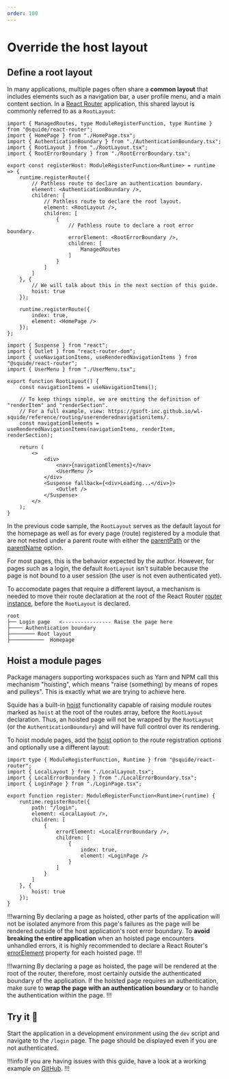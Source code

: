 ```yaml
---
order: 100
---
```


# Override the host layout

## Define a root layout

In many applications, multiple pages often share a **common layout** that includes elements such as a navigation bar, a user profile menu, and a main content section. In a [React Router](https://reactrouter.com/en/main) application, this shared layout is commonly referred to as a `RootLayout`:

```tsx !#10,13,17,19 host/src/register.tsx
import { ManagedRoutes, type ModuleRegisterFunction, type Runtime } from "@squide/react-router";
import { HomePage } from "./HomePage.tsx";
import { AuthenticationBoundary } from "./AuthenticationBoundary.tsx";
import { RootLayout } from "./RootLayout.tsx";
import { RootErrorBoundary } from "./RootErrorBoundary.tsx";

export const registerHost: ModuleRegisterFunction<Runtime> = runtime => {
    runtime.registerRoute({
        // Pathless route to declare an authentication boundary.
        element: <AuthenticationBoundary />,
        children: [
            // Pathless route to declare the root layout.
            element: <RootLayout />,
            children: [
                {
                    // Pathless route to declare a root error boundary.
                    errorElement: <RootErrorBoundary />,
                    children: [
                        ManagedRoutes
                    ]
                }
            ]
        ]
    }, {
        // We will talk about this in the next section of this guide.
        hoist: true
    });

    runtime.registerRoute({
        index: true,
        element: <HomePage />
    });
};
```

```tsx host/src/RootLayout.tsx
import { Suspense } from "react";
import { Outlet } from "react-router-dom";
import { useNavigationItems, useRenderedNavigationItems } from "@squide/react-router";
import { UserMenu } from "./UserMenu.tsx";

export function RootLayout() {
    const navigationItems = useNavigationItems();

    // To keep things simple, we are omitting the definition of "renderItem" and "renderSection".
    // For a full example, view: https://gsoft-inc.github.io/wl-squide/reference/routing/userenderednavigationitems/.
    const navigationElements = useRenderedNavigationItems(navigationItems, renderItem, renderSection);

    return (
        <>
            <div>
                <nav>{navigationElements}</nav>
                <UserMenu />
            </div>
            <Suspense fallback={<div>Loading...</div>}>
                <Outlet />
            </Suspense>
        </>
    );
}
```

In the previous code sample, the `RootLayout` serves as the default layout for the homepage as well as for every page (route) registered by a module that are not nested under a parent route with either the [parentPath](../reference/runtime/runtime-class.md#register-nested-routes-under-an-existing-route) or the [parentName](../reference/runtime/runtime-class.md#register-a-named-route) option.

For most pages, this is the behavior expected by the author. However, for pages such as a login, the default `RootLayout` isn't suitable because the page is not bound to a user session (the user is not even authenticated yet).

To accomodate pages that require a different layout, a mechanism is needed to move their route declaration at the root of the React Router [router instance](https://reactrouter.com/en/main/routers/create-browser-router), before the `RootLayout` is declared.

``` !#2
root
├── Login page   <---------------- Raise the page here
├──── Authentication boundary
├──────── Root layout
├───────────  Homepage
```

## Hoist a module pages

Package managers supporting workspaces such as Yarn and NPM call this mechanism "hoisting", which means "raise (something) by means of ropes and pulleys". This is exactly what we are trying to achieve here.

Squide has a built-in [hoist](../reference/runtime/runtime-class.md#register-an-hoisted-route) functionality capable of raising module routes marked as `hoist` at the root of the routes array, before the `RootLayout` declaration. Thus, an hoisted page will not be wrapped by the `RootLayout` (or the `AuthenticationBoundary`) and will have full control over its rendering.

To hoist module pages, add the [hoist](../reference/runtime/runtime-class.md#register-an-hoisted-route) option to the route registration options and optionally use a different layout:

```tsx !#9,12,22 local-module/src/register.tsx
import type { ModuleRegisterFunction, Runtime } from "@squide/react-router";
import { LocalLayout } from "./LocalLayout.tsx";
import { LocalErrorBoundary } from "./LocalErrorBoundary.tsx";
import { LoginPage } from "./LoginPage.tsx";

export function register: ModuleRegisterFunction<Runtime>(runtime) {
    runtime.registerRoute({
        path: "/login",
        element: <LocalLayout />,
        children: [
            {
                errorElement: <LocalErrorBoundary />,
                children: [
                    {
                        index: true,
                        element: <LoginPage />
                    }
                ]
            }
        ]
    }, {
        hoist: true
    });
}
```

!!!warning
By declaring a page as hoisted, other parts of the application will not be isolated anymore from this page's failures as the page will be rendered outside of the host application's root error boundary. To **avoid breaking the entire application** when an hoisted page encounters unhandled errors, it is highly recommended to declare a React Router's [errorElement](https://reactrouter.com/en/main/route/error-element) property for each hoisted page.
!!!

!!!warning
By declaring a page as hoisted, the page will be rendered at the root of the router, therefore, most certainly outside the authenticated boundary of the application. If the hoisted page requires an authentication, make sure to **wrap the page with an authentication boundary** or to handle the authentication within the page.
!!!

## Try it :rocket:

Start the application in a development environment using the `dev` script and navigate to the `/login` page. The page should be displayed even if you are not authenticated.

!!!info
If you are having issues with this guide, have a look at a working example on [GitHub](https://github.com/gsoft-inc/wl-squide/tree/main/samples/basic/shell).
!!!
